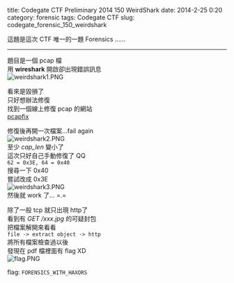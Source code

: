 title: Codegate CTF Preliminary 2014 150 WeirdShark
date: 2014-2-25 0:20
category: forensic
tags: Codegate CTF
slug: codegate_forensic_150_weirdshark

這題是這次 CTF 唯一的一題 Forensics ......  
* * *

題目是一個 pcap 檔  
用 **wireshark** 開啟卻出現錯誤訊息  
![weirdshark1.PNG]({filename}/images/codegate_2014_weirdshark_1.png)  

看來是毀損了  
只好想辦法修復  
找到一個線上修復 pcap 的網站  
[pcapfix](http://f00l.de/pcapfix/)  

修復後再開一次檔案...fail again  
![weirdshark2.PNG]({filename}/images/codegate_2014_weirdshark_2.png)  
至少 *cap\_len* 變小了  
這次只好自己手動修復了 QQ  
`62 = 0x3E, 64 = 0x40`  
搜尋一下 0x40  
嘗試改成 0x3E  
![weirdshark3.PNG]({filename}/images/codegate_2014_weirdshark_3.png)  
然後就 work 了... =.=  

除了一般 tcp 就只出現 http了  
看到有 *GET /xxx.jpg* 的可疑封包  
把檔案解開來看看  
`file -> extract object -> http`  
將所有檔案檢查過以後  
發現在 pdf 檔裡面有 flag XD  
![flag.PNG]({filename}/images/codegate_2014_weirdshark_flag.png)  
  
flag: `FORENSICS_WITH_HAXORS`  
